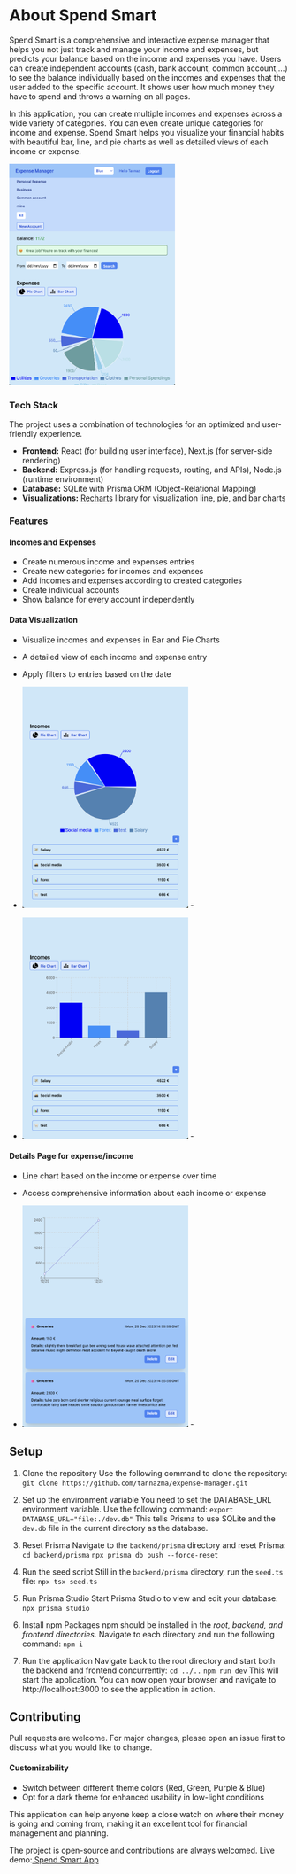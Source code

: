 # About Spend Smart
Spend Smart is a comprehensive and interactive expense manager that helps you not just track and manage your income and expenses, but predicts your balance based on the income and expenses you have. Users can create independent accounts (cash, bank account, common account,...) to see the balance individually based on the incomes and expenses that the user added to the specific account. It shows user how much money they have to spend and throws a warning on all pages.

In this application, you can create multiple incomes and expenses across a wide variety of categories. You can even create unique categories for income and expense. Spend Smart helps you visualize your financial habits with beautiful bar, line, and pie charts as well as detailed views of each income or expense.

<img src="./frontend//public/expense-manager-homepage.png" style="width: 300px; height: 400px;">

### Tech Stack
The project uses a combination of technologies for an optimized and user-friendly experience.

- **Frontend:** React (for building user interface), Next.js (for server-side rendering)
- **Backend:** Express.js (for handling requests, routing, and APIs), Node.js (runtime environment)
- **Database:** SQLite with Prisma ORM (Object-Relational Mapping)
- **Visualizations:** <a href="https://www.npmjs.com/package/recharts" >Recharts</a> library for visualization line, pie, and bar charts

### Features
#### Incomes and Expenses
- Create numerous income and expenses entries
- Create new categories for incomes and expenses
- Add incomes and expenses according to created categories
- Create individual accounts
- Show balance for every account independently

#### Data Visualization
- Visualize incomes and expenses in Bar and Pie Charts
- A detailed view of each income and expense entry
- Apply filters to entries based on the date

- <img src="./frontend/public/expense-manager-income-piechart.png" style="width: 300px; height: 400px;"> -
- <img src="./frontend/public/expense-manager-income-barchart.png" style="width: 300px; height: 400px;"> -


#### Details Page for expense/income
- Line chart based on the income or expense over time
- Access comprehensive information about each income or expense
  
- <img src="./frontend/public/expense-manager-detailpage.png" style="width: 300px; height: 400px;"> - 

## Setup
1. Clone the repository
Use the following command to clone the repository:
`git clone https://github.com/tannazma/expense-manager.git`

3. Set up the environment variable
You need to set the DATABASE_URL environment variable. Use the following command:
`export DATABASE_URL="file:./dev.db"`
This tells Prisma to use SQLite and the `dev.db` file in the current directory as the database.

3. Reset Prisma
Navigate to the `backend/prisma` directory and reset Prisma:
`cd backend/prisma`
`npx prisma db push --force-reset`

4. Run the seed script
Still in the `backend/prisma` directory, run the `seed.ts` file:
 `npx tsx seed.ts`

5. Run Prisma Studio
Start Prisma Studio to view and edit your database:
`npx prisma studio`
 
6. Install npm Packages
npm should be installed in the *root, backend, and frontend directories*. Navigate to each directory and run the following command:
 `npm i` 
 
8. Run the application
Navigate back to the root directory and start both the backend and frontend concurrently:
`cd ../..`
`npm run dev`
This will start the application. You can now open your browser and navigate to http://localhost:3000 to see the application in action.

## Contributing

Pull requests are welcome. For major changes, please open an issue first to discuss what you would like to change.

#### Customizability 
- Switch between different theme colors (Red, Green, Purple & Blue)
- Opt for a dark theme for enhanced usability in low-light conditions

This application can help anyone keep a close watch on where their money is going and coming from, making it an excellent tool for financial management and planning.

The project is open-source and contributions are always welcomed.
Live demo:<a href="https://spend-smart-app.vercel.app/login"> Spend Smart App </a>

